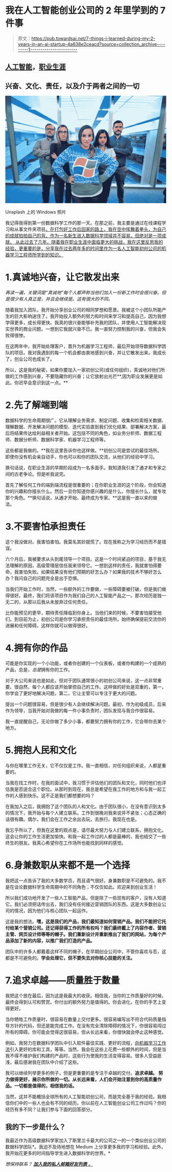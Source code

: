 # 我在人工智能创业公司的 2 年里学到的 7 件事

> 原文：<https://pub.towardsai.net/7-things-i-learned-during-my-2-years-in-an-ai-startup-4a638e2ceacd?source=collection_archive---------1----------------------->

## [人工智能](https://towardsai.net/p/category/artificial-intelligence)，[职业生涯](https://towardsai.net/p/category/careers)

## 兴奋、文化、责任，以及介于两者之间的一切

![](img/f1f49ec1e0e2963273b30ed1cfb99d55.png)

Unsplash 上的 Windows 照片

我记得我得到第一份数据科学工作的那一天。在那之前，我主要是通过在线课程学习和从事文件夹项目[。在打包好工作后回家的路上，我在空中挥舞着拳头，为自己的成就拍拍自己的背。作为一名新生进入数据科学领域并不容易，但绝对是一项成就。 从此过去了几年。随着我在职业生涯中面临更大的挑战，我在这里反思我的经验，更重要的是，分享我在过去两年多的时间里作为一名人工智能初创公司的机器学习工程师所学到的知识。](https://towardsdatascience.com/your-data-science-journey-kickstarts-here-9aa0253bd182)

# 1.真诚地兴奋，让它散发出来

*再读一遍，关键词是“真诚地”每个人都声称当他们加入一份新工作时会很兴奋。但是很少有人真正是，并且会继续是。这有很大的不同。*

随着我加入团队，我开始分享创业公司的相同梦想和愿景。我被这个小团队所能产生的巨大影响迷住了。我开始投入额外的努力和时间来学习和提高自己，因为我想学得更多，成长得更快。我真的很兴奋能够补充我的团队，并使用人工智能解决现实世界的商业问题。一想到它我就兴奋不已。我一直努力控制我的兴奋，但我会失败得很惨。

在这两年中，我开始处理客户，晋升为机器学习工程师，最后开始领导数据科学团队的项目。我对我遇到的每一个机会都由衷地感到兴奋，并让它散发出来。我成长了，创业公司也成长了。

所以，这是我的秘密，如果你要加入一家初创公司(或任何组织)，真诚地对他们所做的工作感到兴奋，不要隐藏你的兴奋；让它放射出光芒**,因为职业发展更是如此。你迟早会意识到这一点。**

# 2.先了解端到端

数据科学的生命周期很广。它从理解业务需求、制定问题、收集和检索相关数据、理解数据、开发解决问题的模型、迭代实验直到我们优化结果、部署解决方案，最后将结果传达给利益相关者开始。这包括不同的角色，如业务分析师、数据工程师、数据分析师、数据科学家、机器学习工程师等。

这些都是我做的。**我在这里告诉你也这样做。**初创公司是尝试的最佳场所。即使你没有机会亲自动手，你也可以和你的团队交流，从他们的经验中学习。

换句话说，在职业生涯的早期阶段成为一名多面手。我知道我引发了通才和专家之间的古老争论。但是听我说完。

首先了解任何工作的端到端流程是很重要的；在你职业生涯的这个阶段，你会知道你的兴趣和你擅长什么。然后一旦你知道你感兴趣的是什么，你擅长什么，就专攻那个角色。**换句话说，从通才开始，最终成为专家。**这是我一直以来的做法。

# 3.不要害怕承担责任

这个我没做对。我害怕害怕。我莫名其妙就慌了。现在我称之为学习经历而不是错误。

六个月后，我被要求从头到尾领导一个项目。这是一个时间紧迫的项目，基于我无法理解的原因，高级管理层信任我来领导它。一想到这样的责任，我就害怕得要命，我害怕失败。如果结果没有他们预期的好怎么办？如果我的技术不够好怎么办？我问自己的问题完全是出于恐惧。

当我们开始工作时，当然，一些额外的工作要做，一些障碍要被打破，但是我们做得很好。最终，我们将该项目作为我们自己的人工智能产品之一。那次经历是独一无二的，从那以后我从未放弃过任何责任。

比你能预见的更早，期待责任降临到你身上。当他们来的时候，不要害怕接受他们。到目前为止，初创公司是你学习承担责任的最佳场所。始终确保提前交流你的进展和任何障碍，这样你就可以做得很好。

# 4.拥有你的作品

可能是你实现的一个小功能，或者你创建的一个仪表板，或者你构建的一个成熟的产品，总是，*总是*拥有你的工作。

对于大公司来说也是如此，但对于团队通常很小的初创公司来说，这一点非常重要。很自然，每个人都应该开始掌控自己的工作。这样做的好处是双重的，第一，你学会了更好地解决问题，第二，它让主管可以专注于更大的问题。

提出一个问题很容易，但是很少有人会继续解决问题。最初，作为初级成员，后来作为领导，当我开始对我做的每一件小事负责时，团队发现与我合作很容易。

我一直提醒自己，无论你做了多少小事，都要努力拥有你的工作，它会带你去某个地方。

# 5.拥抱人民和文化

与你在哪里工作无关，它不仅仅是工作。我一直相信，对任何组织来说，人都是重要的。

当我在找工作时，在我的面试中，我习惯于评估他们的团队和文化，同时他们也评估我是否适合这个职位。从那时到现在，我总是希望在我工作的地方和与我一起工作的人感到快乐。这不正是我们都想要的吗？

在我加入之后，我拥抱了这个团队的人和文化。由于团队很小，在没有意识到太多的情况下，我开始与每个人建立联系。工作到很晚对我来说并不紧张；心态正确的话很有趣。偶尔，我们会在工作之余出去玩，去旅行。我现在也是。

我忘乎所以了，但我在这里的观点是，请尽最大努力与人们建立联系，拥抱文化。这会让你的工作生活更加愉快。和我一起工作过的人都是最棒的，我也结交了一些终生的朋友。我真心希望你在工作场所也能找到同样的感觉。

# 6.身兼数职从来都不是一个选择

我把这一点告诉了我的大多数学员，而且语气很好。身兼数职是不可避免的。我不是在谈论数据科学生命周期中的不同角色；不仅仅如此。欢迎来到创业生活！

所以我们成功地开发了一些人工智能产品，但是除了一些现有的客户，没有人知道它。我们必须把话传出去，我们没有任何接近营销团队的东西。这是大多数创业公司的情况，因为他们与核心团队一起运作。

这是我的想法。**嘿，这是我们的产品，我们最知道如何营销产品。我们不能把它托付给某个营销公司。还记得获得工作的所有权吗？我们最终戴上了内容作者、营销主管、网页设计师等等的帽子。我们重新设计并重新推出了我们的网站，为每个产品添加了新的内容，以推广我们打造的产品。**

团队中的许多人都戴着这样不同的帽子，在早期创业公司中，不管你喜欢与否，这都是不可避免的。**学会处理它，但不要失去对你核心技能的关注。**

# 7.追求卓越——质量胜于数量

我把这个放在最后，因为这是我最大的收获。相信我，当你的工作质量好的时候，最终会得到认可和赞赏。你付出的额外努力是值得的。你会进化，在你的手艺上变得更好。

当你牺牲工作质量时，很容易在数量上交付更多。很容易编写出不符合代码质量指导方针的代码，但还是能完成工作。在没有完全清除障碍的情况下，你很容易闯过所有的障碍。你可能会觉得这很容易，但从长远来看，你很快就会停止这种感觉。

例如，我努力在数据科学团队中引入软件最佳实践、更好的流程，[向机器学习工作流](https://medium.com/towards-artificial-intelligence/how-i-build-machine-learning-apps-in-hours-a1b1eaa642ed)引入更好的库和工具，等等。当然，我会在这些上花费一些额外的时间，但是当我不得不维护我们构建的产品时，这些行为使我的生活变得容易。很多人受益匪浅，最后感谢我在团队中介绍了这些。

我可以继续列举更多的例子，但是更重要的是专注于卓越的交付。**追求卓越。** **努力做得更好，展示你所做的一切。从长远来看，人们会开始注意到你的高质量作品。一切都是值得的，相信我的话。**

当然，这并不能概括全球所有的人工智能初创公司，而是完全基于我的经验。我相信你们中的一些人也会有不同的经历。你以前在人工智能创业公司工作过吗？你的经历有多不同？让我们参与下面的回答部分。

## 我的下一步是什么？

我最近作为高级数据科学家加入了斯里兰卡最大的公司之一的一个类似创业公司的数据科学团队*。我迫不及待地想在 Medium 上分享更多我的学习和经验。此外，我开始花更多的时间指导学生进入数据科学的世界。*

*想保持联系？* [***加入我的私人邮箱好友列表*** *。*](https://friends.arunnthevapalan.com/)